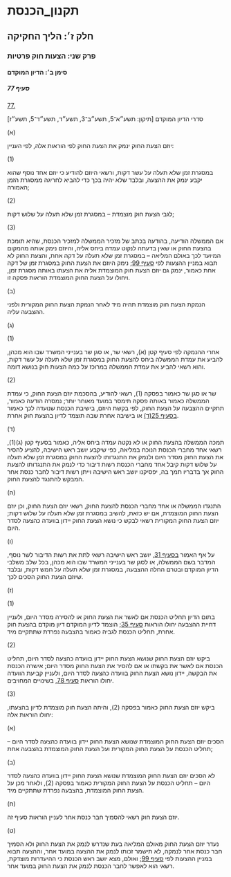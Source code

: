 # תקנון_הכנסת

## חלק ז׳: הליך החקיקה

### פרק שני: הצעות חוק פרטיות

#### סימן ב׳: הדיון המוקדם

##### סעיף 77

[77.](https://he.wikisource.org/wiki/תקנון_הכנסת#s_yp_77)

סדרי הדיון המוקדם [תיקון: תשע״א־5, תשע״ב־3, תשע״ד, תשע״ד־5, תשע״ז]

(א)

יוזם הצעת החוק ינמק את הצעת החוק לפי הוראות אלה, לפי העניין:

(1)

במסגרת זמן
שלא תעלה על עשר דקות, ורשאי היוזם להודיע כי יוזם אחד נוסף שהוא יקבע
ינמק את ההצעה, ובלבד שלא יהיה בכך כדי להביא לחריגה ממסגרת הזמן האמורה;

(2)

לגבי הצעת חוק מוצמדת – במסגרת זמן שלא תעלה על שלוש דקות;

(3)

אם הממשלה
הודיעה, בהודעה בכתב של מזכיר הממשלה למזכיר הכנסת, שהיא תומכת בהצעת החוק
או שאין בדעתה לנקוט עמדה ביחס אליה, והיוזם נימק אותה מהמקום המיועד לכך
באולם המליאה – במסגרת זמן שלא תעלה על דקה אחת, והצעת החוק לא תבוא במניין
ההצעות לפי [סעיף 99](https://he.wikisource.org/wiki/תקנון_הכנסת#s_yp_99);
נימק היוזם את הצעת החוק במסגרת זמן של דקה אחת כאמור, ינמק גם יוזם הצעת
חוק המוצמדת אליה את הצעתו באותה מסגרת זמן, ויחולו על הצעת החוק המוצמדת
הוראות פסקה זו.

(ב)

הנמקת הצעת חוק מוצמדת תהיה מיד לאחר הנמקת הצעת החוק המקורית ולפני ההצבעה עליה.

(ג)

(1)

אחרי ההנמקה לפי סעיף קטן (א), רשאי שר, או סגן שר בענייני המשרד שבו הוא
מכהן, להביע את עמדת הממשלה ביחס להצעת החוק במסגרת זמן שלא תעלה על עשר
דקות, והוא רשאי להביע את עמדת הממשלה במרוכז על כמה הצעות חוק בנושא דומה.

(2)

שר או סגן
שר כאמור בפסקה (1), רשאי להודיע, בהסכמת יוזם הצעת החוק, כי עמדת הממשלה
כאמור באותה פסקה תימסר במועד מאוחר יותר; נמסרה הודעה כאמור, תתקיים
ההצבעה על הצעת החוק, לפי בקשת היוזם, בישיבת הכנסת שנועדה לכך כאמור [בסעיף 25(ד)](https://he.wikisource.org/wiki/תקנון_הכנסת#s_yp_25) או בישיבה אחרת שבה תוצמד לדיון בהצעת חוק אחרת.

(ד)

תמכה
הממשלה בהצעת החוק או לא נקטה עמדה ביחס אליה, כאמור בסעיף קטן (ג)(1),
רשאי אחד מחברי הכנסת הנוכח במליאה, כפי שיקבע יושב ראש הישיבה, להציע
להסיר את הצעת החוק מסדר היום ולנמק את התנגדותו להצעת החוק במסגרת זמן שלא
תעלה על שלוש דקות קיבל אחד מחברי הכנסת רשות דיבור כדי לנמק את התנגדותו
להצעת החוק אך בדבריו תמך בה, יפסיקנו יושב ראש הישיבה וייתן רשות דיבור
לחבר כנסת אחר המבקש להתנגד להצעת החוק.

(ה)

התנגדו
הממשלה או אחד מחברי הכנסת להצעת החוק, רשאי יוזם הצעת החוק, וכן יוזם הצעת
החוק המוצמדת, אם יש כזאת, להשיב במסגרת זמן שלא תעלה על שלוש דקות; יוזם
הצעת החוק המקורית רשאי לבקש כי נושא הצעת החוק יידון בוועדה כהצעה לסדר
היום.

(ו)

על אף האמור [בסעיף 31](https://he.wikisource.org/wiki/תקנון_הכנסת#s_yp_31),
יושב ראש הישיבה רשאי לתת את רשות הדיבור לשר נוסף, המדבר בשם הממשלה, או
לסגן שר בענייני המשרד שבו הוא מכהן, בכל שלב משלבי הדיון המוקדם ובטרם
החלה ההצבעה, במסגרת זמן שלא תעלה על חמש דקות, ובלבד שיוזם הצעת החוק
הסכים לכך.

(ז)

(1)

בתום הדיון תחליט הכנסת אם לאשר את הצעת החוק או להסירה מסדר היום, ולעניין דחיית ההצבעה יחולו הוראות [סעיף 35](https://he.wikisource.org/wiki/תקנון_הכנסת#s_yp_35); הוצמד לדיון המוקדם דיון מוקדם בהצעת חוק אחרת, תחליט הכנסת לגביה כאמור בהצבעה נפרדת שתתקיים מיד.

(2)

ביקש יוזם
הצעת החוק שנושא הצעת החוק יידון בוועדה כהצעה לסדר היום, תחליט הכנסת אם
לאשר את בקשתו או אם להסיר את הצעת החוק מסדר היום; אישרה הכנסת את הבקשה,
יידון נושא הצעת החוק בוועדה כהצעה לסדר היום, ולעניין קביעת הוועדה יחולו
הוראות [סעיף 78](https://he.wikisource.org/wiki/תקנון_הכנסת#s_yp_78), בשינויים המחויבים.

(3)

ביקש יוזם הצעת החוק כאמור בפסקה (2), והיתה הצעת חוק מוצמדת לדיון בהצעתו, יחולו הוראות אלה:

(א)

הסכים יוזם
הצעת החוק המוצמדת שנושא הצעת החוק יידון בוועדה כהצעה לסדר היום – תחליט
הכנסת על הצעת החוק המקורית ועל הצעת החוק המוצמדת בהצבעה אחת;

(ב)

לא הסכים
יוזם הצעת החוק המוצמדת שנושא הצעת החוק יידון בוועדה כהצעה לסדר היום –
תחליט הכנסת על הצעת החוק המקורית כאמור בפסקה (2), ולאחר מכן על הצעת החוק
המוצמדת, בהצבעה נפרדת שתתקיים מיד.

(ח)

יוזם הצעת חוק רשאי להסמיך חבר כנסת אחר לעניין הוראות סעיף זה.

(ט)

נעדר יוזם
הצעת החוק מאולם המליאה בעת שנדרש לנמק את הצעת החוק ולא הסמיך חבר כנסת
אחר לנמקה, לא תישמר זכותו לנמק את ההצעה במועד אחר, וההצעה תבוא במניין
ההצעות לפי [סעיף 99](https://he.wikisource.org/wiki/תקנון_הכנסת#s_yp_99); ואולם, מצא יושב ראש הכנסת כי ההיעדרות מוצדקת, רשאי הוא לאפשר לחבר הכנסת לנמק את הצעת החוק במועד אחר.